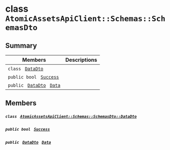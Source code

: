 # class `AtomicAssetsApiClient::Schemas::SchemasDto` 

## Summary

 Members                                | Descriptions                                
----------------------------------------|---------------------------------------------
`class ` [`DataDto`](.github/workflows/documentation/md/AtomicAssetsApiClient--Schemas--SchemasDto--DataDto.md#class_atomic_assets_api_client_1_1_schemas_1_1_schemas_dto_1_1_data_dto)        | 
`public bool ` [`Success`](#class_atomic_assets_api_client_1_1_schemas_1_1_schemas_dto_1a506fb037fbb6bfe8f254c021a2c3cfac) | 
`public ` [`DataDto`](.github/workflows/documentation/md/AtomicAssetsApiClient--Schemas--SchemasDto--DataDto.md#class_atomic_assets_api_client_1_1_schemas_1_1_schemas_dto_1_1_data_dto)` ` [`Data`](#class_atomic_assets_api_client_1_1_schemas_1_1_schemas_dto_1a6ed89521b3da4f30d2ab82c36d0afd13) | 

## Members

##### `class ` [`AtomicAssetsApiClient::Schemas::SchemasDto::DataDto`](.github/workflows/documentation/md/AtomicAssetsApiClient--Schemas--SchemasDto--DataDto.md#class_atomic_assets_api_client_1_1_schemas_1_1_schemas_dto_1_1_data_dto) 

##### `public bool ` [`Success`](#class_atomic_assets_api_client_1_1_schemas_1_1_schemas_dto_1a506fb037fbb6bfe8f254c021a2c3cfac) 

##### `public ` [`DataDto`](.github/workflows/documentation/md/AtomicAssetsApiClient--Schemas--SchemasDto--DataDto.md#class_atomic_assets_api_client_1_1_schemas_1_1_schemas_dto_1_1_data_dto)` ` [`Data`](#class_atomic_assets_api_client_1_1_schemas_1_1_schemas_dto_1a6ed89521b3da4f30d2ab82c36d0afd13) 


